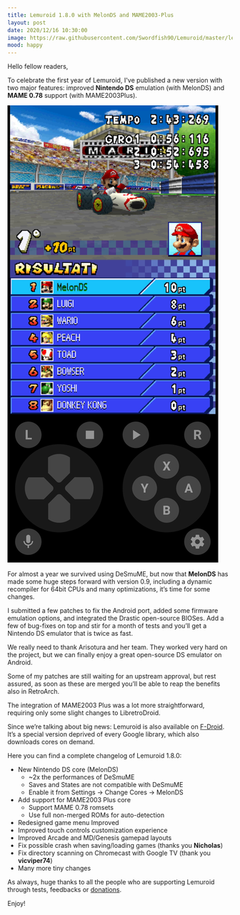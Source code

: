 ```yaml
---
title: Lemuroid 1.8.0 with MelonDS and MAME2003-Plus
layout: post
date: 2020/12/16 10:30:00
image: https://raw.githubusercontent.com/Swordfish90/Lemuroid/master/lemuroid-app/icon/lemuroid_web.png
mood: happy
---
```


Hello fellow readers,

To celebrate the first year of Lemuroid, I've published a new version with two major features: improved **Nintendo DS** emulation (with MelonDS) and **MAME 0.78** support (with MAME2003Plus).

![layouts](/assets/images/2020-12-16-lemuroid-1-8-0.jpg)

For almost a year we survived using DeSmuME, but now that **MelonDS** has made some huge steps forward with version 0.9, including a dynamic recompiler for 64bit CPUs and many optimizations, it’s time for some changes.

I submitted a few patches to fix the Android port, added some firmware emulation options, and integrated the Drastic open-source BIOSes. Add a few of bug-fixes on top and stir for a month of tests and you’ll get a Nintendo DS emulator that is twice as fast.

We really need to thank Arisotura and her team. They worked very hard on the project, but we can finally enjoy a great open-source DS emulator on Android.

Some of my patches are still waiting for an upstream approval, but rest assured, as soon as these are merged you’ll be able to reap the benefits also in RetroArch.

The integration of MAME2003 Plus was a lot more straightforward, requiring only some slight changes to LibretroDroid.

Since we’re talking about big news: Lemuroid is also available on [F-Droid](https://f-droid.org/en/packages/com.swordfish.lemuroid/). It’s a special version deprived of every Google library, which also downloads cores on demand.

Here you can find a complete changelog of Lemuroid 1.8.0:

* New Nintendo DS core (MelonDS)
  * ~2x the performances of DeSmuME
  * Saves and States are not compatible with DeSmuME
  * Enable it from Settings -> Change Cores -> MelonDS
* Add support for MAME2003 Plus core
  * Support MAME 0.78 romsets
  * Use full non-merged ROMs for auto-detection
* Redesigned game menu Improved
* Improved touch controls customization experience
* Improved Arcade and MD/Genesis gamepad layouts
* Fix possible crash when saving/loading games (thanks you **Nicholas**)
* Fix directory scanning on Chromecast with Google TV (thank you **vicviper74**)
* Many more tiny changes

As always, huge thanks to all the people who are supporting Lemuroid through tests, feedbacks or [donations](https://swordfish90.github.io/donations/).

Enjoy!

